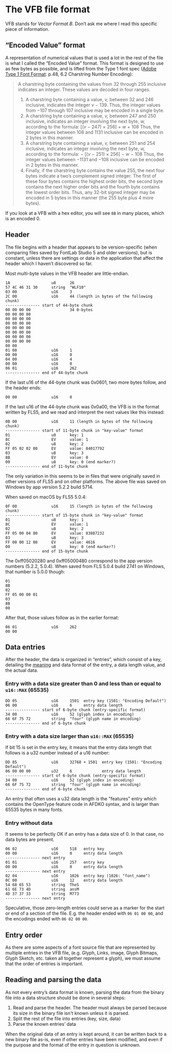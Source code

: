 # The VFB file format

VFB stands for _Vector Format B_. Don’t ask me where I read this specific piece of information.

## “Encoded Value” format

A representation of numerical values that is used a lot in the rest of the file is what I called the “Encoded Value” format. This format is designed to use as few bytes as possible, and is lifted from the Type 1 font spec ([Adobe Type 1 Font Format](https://adobe-type-tools.github.io/font-tech-notes/pdfs/T1_SPEC.pdf): p.48, 6.2 Charstring Number Encoding):

> A charstring byte containing the values from 32 through 255 inclusive indicates an integer. These values are decoded in four ranges.
>
> 1. A charstring byte containing a value, _v,_ between 32 and 246 inclusive, indicates the integer _v_ − 139. Thus, the integer values from −107 through 107 inclusive may be encoded in a single byte.
> 2. A charstring byte containing a value, _v,_ between 247 and 250 inclusive, indicates an integer involving the next byte, _w,_ according to the formula: [(_v_ − 247) × 256] + _w_ + 108
>    Thus, the integer values between 108 and 1131 inclusive can be encoded in 2 bytes in this manner.
> 3. A charstring byte containing a value, _v,_ between 251 and 254 inclusive, indicates an integer involving the next byte, _w,_ according to the formula: − [(_v_ − 251) × 256] − _w_ − 108
>    Thus, the integer values between −1131 and −108 inclusive can be encoded in 2 bytes in this manner.
> 4. Finally, if the charstring byte contains the value 255, the next four bytes indicate a two’s complement signed integer. The first of these four bytes contains the highest order bits, the second byte contains the next higher order bits and the fourth byte contains the lowest order bits. Thus, any 32-bit signed integer may be encoded in 5 bytes in this manner (the 255 byte plus 4 more bytes).

If you look at a VFB with a hex editor, you will see `8B` in many places, which is an encoded 0.

## Header

The file begins with a header that appears to be version-specific (when comparing files saved by FontLab Studio 5 and older versions), but is constant, unless there are settings or data in the application that affect the header which I haven’t discovered so far.

Most multi-byte values in the VFB header are little-endian.

```
1A                  u8      26
57 4C 46 31 30      string  "WLF10"
03 00               u16     3
2C 00               u16     44 (length in bytes of the following chunk)
--------------- start of 44-byte chunk
00 00 00 00                 34 0-bytes
00 00 00 00
00 00 00 00
00 00 00 00
00 00 00 00
00 00 00 00
00 00 00 00
00 00 00 00
00 00
01 00               u16     1
00 00               u16     0
04 00               u16     4
00 00               u16     0
06 01               u16     262
--------------- end of 44-byte chunk
```

If the last u16 of the 44-byte chunk was 0x0601, two more bytes follow, and the header ends:

```
00 00               u16     0
```

If the last u16 of the 44-byte chunk was 0x0a00, the VFB is in the format written by FLS5, and we read and interpret the next values like this instead:

```
0B 00               u16     11 (length in bytes of the following chunk)
--------------- start of 11-byte chunk in "key-value" format
01                  u8      key: 1
8C                  EV      value: 1
02                  u8      key: 2
FF 05 02 02 80      EV      value: 84017792
03                  u8      key: 3
8B                  EV      value: 0
00                  u8      key: 0 (end marker?)
--------------- end of 11-byte chunk
```

The only variation in this seems to be in files that were originally saved in other versions of FLS5 and on other platforms. The above file was saved on Windows by app version 5.2.2 build 5714.

When saved on macOS by FLS5 5.0.4:

```
0F 00               u16     15 (length in bytes of the following chunk)
--------------- start of 15-byte chunk in "key-value" format
01                  u8      key: 1
8C                  EV      value: 1
02                  u8      key: 2
FF 05 00 04 80      EV      value: 83887232
03                  u8      key: 3
FF 00 00 12 08      EV      value: 4616
00                  u8      key: 0 (end marker?)
--------------- end of 15-byte chunk
```

The 0xff05020280 and 0xff05000480 correspond to the app version numbers (5.2.2, 5.0.4). When saved from FLS 5.0.4 build 2741 on Windows, that number is 5.0.0 though:

```
01
8B
02
FF 05 00 00 01
03
8B
00
```

After that, those values follow as in the earlier format:

```
06 01               u16     262
00 00
```

## Data entries

After the header, the data is organized in “entries”, which consist of a key, detailing the [meaning](vfb-reader/src/vfb_constants.rs) and data format of the entry, a data length value, and the actual data.

### Entry with a data size greater than 0 and less than or equal to `u16::MAX` (65535)

```
DD 05               u16     1501  entry key (1501: "Encoding Default")
06 00               u16     6     entry data length
--------------- start of 6-byte chunk (entry-specific format)
34 00               u16     52 (glyph index in encoding)
66 6F 75 72         string  "four" (glyph name in encoding)
--------------- end of 6-byte chunk
```

### Entry with a data size larger than `u16::MAX` (65535)

If bit 15 is set in the entry key, it means that the entry data length that follows is a u32 number instead of a u16 number:

```
DD 85               u16     32768 + 1501  entry key (1501: "Encoding Default")
06 00 00 00         u32     6             entry data length
--------------- start of 6-byte chunk (entry-specific format)
34 00               u16     52 (glyph index in encoding)
66 6F 75 72         string  "four" (glyph name in encoding)
--------------- end of 6-byte chunk
```

An entry that often uses a u32 data length is the "features" entry which contains the OpenType feature code in AFDKO syntax, and is larger than 65535 bytes in many fonts.

### Entry without data

It seems to be perfectly OK if an entry has a data size of 0. In that case, no data bytes are present.

```
06 02               u16     518   entry key
00 00               u16     0     entry data length
--------------- next entry
01 01               u16     257   entry key
00 00               u16     0     entry data length
--------------- next entry
02 04               u16     1026  entry key (1026: "font_name")
0C 00               u16     12    entry data length
54 68 65 53         string  TheS
61 6E 73 4D         string  ansM
4D 37 37 33         string  M773
--------------- next entry
```

Speculative, those zero-length entries could serve as a marker for the start or end of a section of the file. E.g. the header ended with `06 01 00 00`, and the encodings ended with `06 02 00 00`.

## Entry order

As there are some aspects of a font source file that are represented by multiple entries in the VFB file, (e.g. Glyph, Links, image, Glyph Bitmaps, Glyph Sketch, etc. taken all together represent a glyph), we must assume that the order of entries is important.

## Reading and parsing the data

As not every entry’s data format is known, parsing the data from the binary file into a data structure should be done in several steps:

1. Read and parse the header. The header must always be parsed because its size in the binary file isn't known unless it is parsed.
2. Split the rest of the file into entries (key, size, data)
3. Parse the known entries’ data

When the original data of an entry is kept around, it can be written back to a new binary file as-is, even if other entries have been modified, and even if the purpose and the format of the entry in question is unknown.
